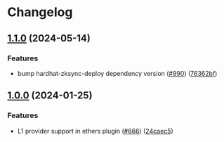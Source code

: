 # Changelog

## [1.1.0](https://github.com/matter-labs/hardhat-zksync/compare/@matterlabs/hardhat-zksync-ethers-v1.0.0...@matterlabs/hardhat-zksync-ethers-v1.1.0) (2024-05-14)


### Features

* bump hardhat-zksync-deploy dependency version ([#990](https://github.com/matter-labs/hardhat-zksync/issues/990)) ([76362bf](https://github.com/matter-labs/hardhat-zksync/commit/76362bf435a2af5294a9106370f9c9faaaccdd17))

## [1.0.0](https://github.com/matter-labs/hardhat-zksync/compare/@matterlabs/hardhat-zksync-ethers-v0.0.1-beta.2...@matterlabs/hardhat-zksync-ethers-v1.0.0) (2024-01-25)


### Features

* L1 provider support in ethers plugin ([#666](https://github.com/matter-labs/hardhat-zksync/issues/666)) ([24caec5](https://github.com/matter-labs/hardhat-zksync/commit/24caec58a9c84cee357ec08e9f8c9548ce49c5a2))
